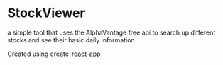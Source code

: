 # StockViewer
a simple tool that uses the AlphaVantage free api to search up different stocks and see their basic daily information

Created using create-react-app
